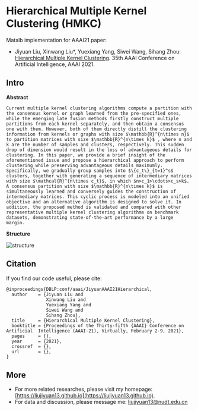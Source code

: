 # Hierarchical Multiple Kernel Clustering (HMKC)

Matalb implementation for AAAI21 paper:

* Jiyuan Liu, Xinwang Liu\*, Yuexiang Yang, Siwei Wang, Sihang Zhou: [Hierarchical Multiple Kernel Clustering](https://liujiyuan13.github.io/pubs/HMKC.pdf). 35th AAAI Conference on Artificial Intelligence, AAAI 2021.

## Intro
**Abstract**

	Current multiple kernel clustering algorithms compute a partition with the consensus kernel or graph learned from the pre-specified ones, while the emerging late fusion methods firstly construct multiple partitions from each kernel separately, and then obtain a consensus one with them. However, both of them directly distill the clustering information from kernels or graphs with size $\mathbb{R}^{n\times n}$  to partition matrices with size $\mathbb{R}^{n\times k}$ , where n and k are the number of samples and clusters, respectively. This sudden drop of dimension would result in the loss of advantageous details for clustering. In this paper, we provide a brief insight of the aforementioned issue and propose a hierarchical approach to perform clustering while preserving advantageous details maximumly. Specifically, we gradually group samples into $\{c_t\}_{t=1}^s$ clusters, together with generating a sequence of intermediary matrices with size $\mathcal{R}^{n\times c_t}$, in which $n>c_1>\cdots>c_s>k$. A consensus partition with size $\mathbb{R}^{n\times k}$ is simultaneously learned and conversely guides the construction of intermediary matrices. This cyclic process is modeled into an unified objective and an alternative algorithm is designed to solve it. In addition, the proposed method is validated and compared with other representative multiple kernel clustering algorithms on benchmark datasets, demonstrating state-of-the-art performance by a large margin.

**Structure**

![structure](https://github.com/liujiyuan13/HMKC-code_release/blob/main/fig/framework_with_graph-crop.png)

## Citation

If you find our code useful, please cite:

	@inproceedings{DBLP:conf/aaai/JiyuanAAAI21Hierarchical,
	  author    = {Jiyuan Liu and
               	   Xinwang Liu and
                   Yuexiang Yang and
                   Siwei Wang and
                   Sihang Zhou},
	  title     = {Hierarchical Multiple Kernel Clustering},
	  booktitle = {Proceedings of the Thirty-fifth {AAAI} Conference on Artificial 	Intelligence (AAAI-21), Virtually, February 2-9, 2021},
	  pages     = {},
	  year      = {2021},
	  crossref  = {},
	  url       = {},
	}

## More
- For more related researches, please visit my homepage: [https://liujiyuan13.github.io](https://liujiyuan13.github.io).
- For data and discussion, please message me: liujiyuan13@nudt.edu.cn





